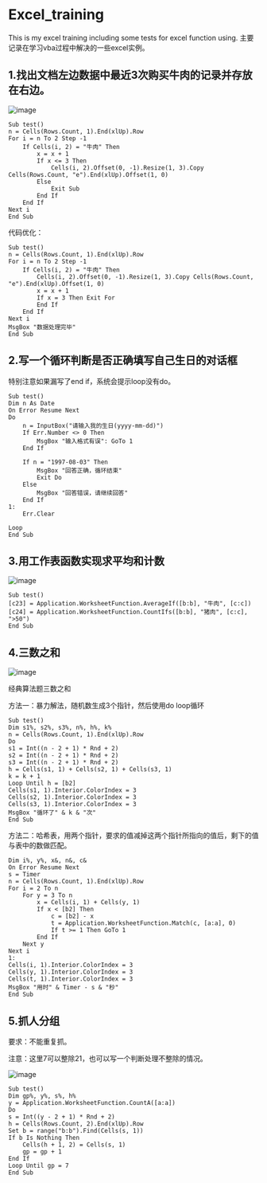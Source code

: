 # Excel_training
This is my excel training including some tests for excel function using.
主要记录在学习vba过程中解决的一些excel实例。

## 1.找出文档左边数据中最近3次购买牛肉的记录并存放在右边。
![image](https://github.com/AuTuMnnn458/excel_training/blob/main/pictures/1.jpg)

```
Sub test()
n = Cells(Rows.Count, 1).End(xlUp).Row
For i = n To 2 Step -1
    If Cells(i, 2) = "牛肉" Then
        x = x + 1
        If x <= 3 Then
            Cells(i, 2).Offset(0, -1).Resize(1, 3).Copy Cells(Rows.Count, "e").End(xlUp).Offset(1, 0)
        Else
            Exit Sub
        End If
    End If
Next i
End Sub
```
代码优化：
```
Sub test()
n = Cells(Rows.Count, 1).End(xlUp).Row
For i = n To 2 Step -1
    If Cells(i, 2) = "牛肉" Then
        Cells(i, 2).Offset(0, -1).Resize(1, 3).Copy Cells(Rows.Count, "e").End(xlUp).Offset(1, 0)
        x = x + 1
        If x = 3 Then Exit For
        End If
    End If
Next i
MsgBox "数据处理完毕"
End Sub
```


## 2.写一个循环判断是否正确填写自己生日的对话框
特别注意如果漏写了end if，系统会提示loop没有do。
```
Sub test()
Dim n As Date
On Error Resume Next
Do
    n = InputBox("请输入我的生日(yyyy-mm-dd)")
    If Err.Number <> 0 Then
        MsgBox "输入格式有误": GoTo 1
    End If
    
    If n = "1997-08-03" Then
        MsgBox "回答正确，循环结束"
        Exit Do
    Else
        MsgBox "回答错误，请继续回答"
    End If
1:
    Err.Clear

Loop
End Sub
```


## 3.用工作表函数实现求平均和计数
![image](https://github.com/AuTuMnnn458/excel_training/blob/main/pictures/3.jpg)

```
Sub test()
[c23] = Application.WorksheetFunction.AverageIf([b:b], "牛肉", [c:c])
[c24] = Application.WorksheetFunction.CountIfs([b:b], "猪肉", [c:c], ">50")
End Sub
```


## 4.三数之和
![image](https://github.com/AuTuMnnn458/excel_training/blob/main/pictures/4.jpg)

经典算法题三数之和

方法一：暴力解法，随机数生成3个指针，然后使用do loop循环
```
Sub test()
Dim s1%, s2%, s3%, n%, h%, k%
n = Cells(Rows.Count, 1).End(xlUp).Row
Do
s1 = Int((n - 2 + 1) * Rnd + 2)
s2 = Int((n - 2 + 1) * Rnd + 2)
s3 = Int((n - 2 + 1) * Rnd + 2)
h = Cells(s1, 1) + Cells(s2, 1) + Cells(s3, 1)
k = k + 1
Loop Until h = [b2]
Cells(s1, 1).Interior.ColorIndex = 3
Cells(s2, 1).Interior.ColorIndex = 3
Cells(s3, 1).Interior.ColorIndex = 3
MsgBox "循环了" & k & "次"
End Sub
```


方法二：哈希表，用两个指针，要求的值减掉这两个指针所指向的值后，剩下的值与表中的数做匹配。
```
Dim i%, y%, x&, n&, c&
On Error Resume Next
s = Timer
n = Cells(Rows.Count, 1).End(xlUp).Row
For i = 2 To n
    For y = 3 To n
        x = Cells(i, 1) + Cells(y, 1)
        If x < [b2] Then
            c = [b2] - x
            t = Application.WorksheetFunction.Match(c, [a:a], 0)
            If t >= 1 Then GoTo 1
        End If
    Next y
Next i
1:
Cells(i, 1).Interior.ColorIndex = 3
Cells(y, 1).Interior.ColorIndex = 3
Cells(t, 1).Interior.ColorIndex = 3
MsgBox "用时" & Timer - s & "秒"
End Sub
```
## 5.抓人分组
要求：不能重复抓。

注意：这里7可以整除21，也可以写一个判断处理不整除的情况。

![image](https://github.com/AuTuMnnn458/excel_training/blob/main/pictures/5.jpg)

```
Sub test()
Dim gp%, y%, s%, h%
y = Application.WorksheetFunction.CountA([a:a])
Do
s = Int((y - 2 + 1) * Rnd + 2)
h = Cells(Rows.Count, 2).End(xlUp).Row
Set b = range("b:b").Find(Cells(s, 1))
If b Is Nothing Then
    Cells(h + 1, 2) = Cells(s, 1)
    gp = gp + 1
End If
Loop Until gp = 7
End Sub
```

